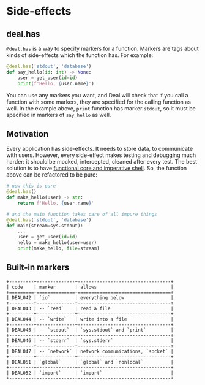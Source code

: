 # Side-effects

## deal.has

`@deal.has` is a way to specify markers for a function. Markers are tags about kinds of side-effects which the function has. For example:

```python
@deal.has('stdout', 'database')
def say_hello(id: int) -> None:
    user = get_user(id=id)
    print(f'Hello, {user.name}')
```

You can use any markers you want, and Deal will check that if you call a function with some markers, they are specified for the calling function as well. In the example above, `print` function has marker `stdout`, so it must be specified in markers of `say_hello` as well.

## Motivation

Every application has side-effects. It needs to store data, to communicate with users. However, every side-effect makes testing and debugging much harder: it should be mocked, intercepted, cleaned after every test. The best solution is to have [functional core and imperative shell](https://www.destroyallsoftware.com/screencasts/catalog/functional-core-imperative-shell). So, the function above can be refactored to be pure:

```python
# now this is pure
@deal.has()
def make_hello(user) -> str:
    return f'Hello, {user.name}'

# and the main function takes care of all impure things
@deal.has('stdout', 'database')
def main(stream=sys.stdout):
    ...
    user = get_user(id=id)
    hello = make_hello(user=user)
    print(make_hello, file=stream)
```

## Built-in markers

```eval_rst
+---------+--------------+----------------------------------+
| code    | marker       | allows                           |
+=========+==============+==================================+
| DEAL042 | `io`         | everything below                 |
+---------+--------------+----------------------------------+
| DEAL043 | -- `read`    | read a file                      |
+---------+--------------+----------------------------------+
| DEAL044 | -- `write`   | write into a file                |
+---------+--------------+----------------------------------+
| DEAL045 | -- `stdout`  | `sys.stdout` and `print`         |
+---------+--------------+----------------------------------+
| DEAL046 | -- `stderr`  | `sys.stderr`                     |
+---------+--------------+----------------------------------+
| DEAL047 | -- `network` | network communications, `socket` |
+---------+--------------+----------------------------------+
| DEAL051 | `global`     | `global` and `nonlocal`          |
+---------+--------------+----------------------------------+
| DEAL052 | `import`     | `import`                         |
+---------+--------------+----------------------------------+
```
